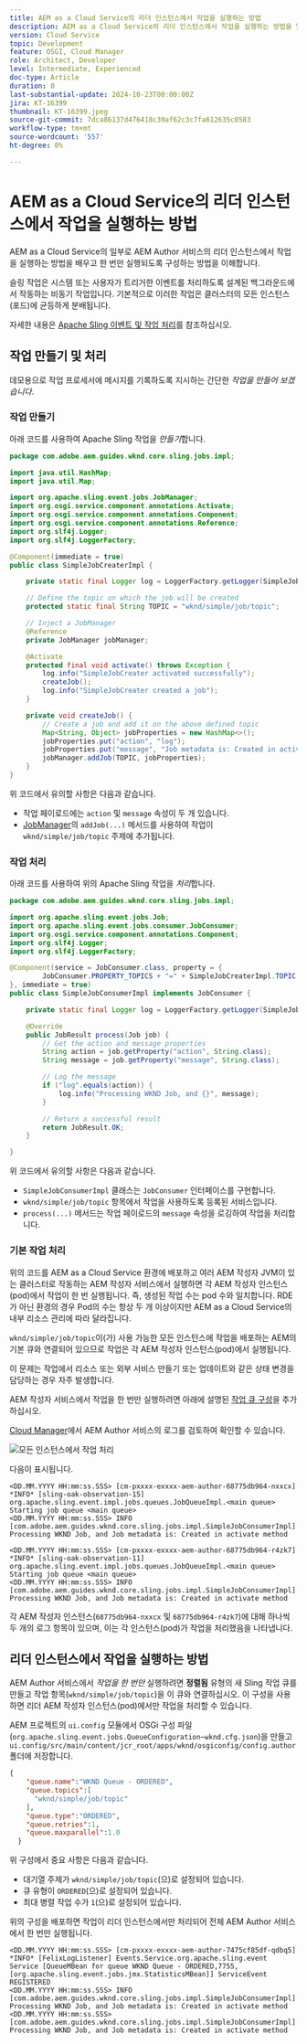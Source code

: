 ```yaml
---
title: AEM as a Cloud Service의 리더 인스턴스에서 작업을 실행하는 방법
description: AEM as a Cloud Service의 리더 인스턴스에서 작업을 실행하는 방법을 알아봅니다.
version: Cloud Service
topic: Development
feature: OSGI, Cloud Manager
role: Architect, Developer
level: Intermediate, Experienced
doc-type: Article
duration: 0
last-substantial-update: 2024-10-23T00:00:00Z
jira: KT-16399
thumbnail: KT-16399.jpeg
source-git-commit: 7dca86137d476418c39af62c3c7fa612635c0583
workflow-type: tm+mt
source-wordcount: '557'
ht-degree: 0%

---
```



# AEM as a Cloud Service의 리더 인스턴스에서 작업을 실행하는 방법

AEM as a Cloud Service의 일부로 AEM Author 서비스의 리더 인스턴스에서 작업을 실행하는 방법을 배우고 한 번만 실행되도록 구성하는 방법을 이해합니다.

슬링 작업은 시스템 또는 사용자가 트리거한 이벤트를 처리하도록 설계된 백그라운드에서 작동하는 비동기 작업입니다. 기본적으로 이러한 작업은 클러스터의 모든 인스턴스(포드)에 균등하게 분배됩니다.

자세한 내용은 [Apache Sling 이벤트 및 작업 처리](https://sling.apache.org/documentation/bundles/apache-sling-eventing-and-job-handling.html)를 참조하십시오.

## 작업 만들기 및 처리

데모용으로 작업 프로세서에 메시지를 기록하도록 지시하는 간단한 _작업을 만들어 보겠습니다_.

### 작업 만들기

아래 코드를 사용하여 Apache Sling 작업을 _만들기_&#x200B;합니다.

```java
package com.adobe.aem.guides.wknd.core.sling.jobs.impl;

import java.util.HashMap;
import java.util.Map;

import org.apache.sling.event.jobs.JobManager;
import org.osgi.service.component.annotations.Activate;
import org.osgi.service.component.annotations.Component;
import org.osgi.service.component.annotations.Reference;
import org.slf4j.Logger;
import org.slf4j.LoggerFactory;

@Component(immediate = true)
public class SimpleJobCreaterImpl {

    private static final Logger log = LoggerFactory.getLogger(SimpleJobCreaterImpl.class);

    // Define the topic on which the job will be created
    protected static final String TOPIC = "wknd/simple/job/topic";

    // Inject a JobManager
    @Reference
    private JobManager jobManager;

    @Activate
    protected final void activate() throws Exception {
        log.info("SimpleJobCreater activated successfully");
        createJob();
        log.info("SimpleJobCreater created a job");
    }

    private void createJob() {
        // Create a job and add it on the above defined topic
        Map<String, Object> jobProperties = new HashMap<>();
        jobProperties.put("action", "log");
        jobProperties.put("message", "Job metadata is: Created in activate method");
        jobManager.addJob(TOPIC, jobProperties);
    }
}
```

위 코드에서 유의할 사항은 다음과 같습니다.

- 작업 페이로드에는 `action` 및 `message` 속성이 두 개 있습니다.
- [JobManager](https://javadoc.io/doc/com.adobe.aem/aem-sdk-api/latest/org/apache/sling/event/jobs/JobManager.html)의 `addJob(...)` 메서드를 사용하여 작업이 `wknd/simple/job/topic` 주제에 추가됩니다.

### 작업 처리

아래 코드를 사용하여 위의 Apache Sling 작업을 _처리_&#x200B;합니다.

```java
package com.adobe.aem.guides.wknd.core.sling.jobs.impl;

import org.apache.sling.event.jobs.Job;
import org.apache.sling.event.jobs.consumer.JobConsumer;
import org.osgi.service.component.annotations.Component;
import org.slf4j.Logger;
import org.slf4j.LoggerFactory;

@Component(service = JobConsumer.class, property = {
        JobConsumer.PROPERTY_TOPICS + "=" + SimpleJobCreaterImpl.TOPIC
}, immediate = true)
public class SimpleJobConsumerImpl implements JobConsumer {

    private static final Logger log = LoggerFactory.getLogger(SimpleJobConsumerImpl.class);

    @Override
    public JobResult process(Job job) {
        // Get the action and message properties
        String action = job.getProperty("action", String.class);
        String message = job.getProperty("message", String.class);

        // Log the message
        if ("log".equals(action)) {
            log.info("Processing WKND Job, and {}", message);
        }

        // Return a successful result
        return JobResult.OK;
    }

}
```

위 코드에서 유의할 사항은 다음과 같습니다.

- `SimpleJobConsumerImpl` 클래스는 `JobConsumer` 인터페이스를 구현합니다.
- `wknd/simple/job/topic` 항목에서 작업을 사용하도록 등록된 서비스입니다.
- `process(...)` 메서드는 작업 페이로드의 `message` 속성을 로깅하여 작업을 처리합니다.

### 기본 작업 처리

위의 코드를 AEM as a Cloud Service 환경에 배포하고 여러 AEM 작성자 JVM이 있는 클러스터로 작동하는 AEM 작성자 서비스에서 실행하면 각 AEM 작성자 인스턴스(pod)에서 작업이 한 번 실행됩니다. 즉, 생성된 작업 수는 pod 수와 일치합니다. RDE가 아닌 환경의 경우 Pod의 수는 항상 두 개 이상이지만 AEM as a Cloud Service의 내부 리소스 관리에 따라 달라집니다.

`wknd/simple/job/topic`이(가) 사용 가능한 모든 인스턴스에 작업을 배포하는 AEM의 기본 큐와 연결되어 있으므로 작업은 각 AEM 작성자 인스턴스(pod)에서 실행됩니다.

이 문제는 작업에서 리소스 또는 외부 서비스 만들기 또는 업데이트와 같은 상태 변경을 담당하는 경우 자주 발생합니다.

AEM 작성자 서비스에서 작업을 한 번만 실행하려면 아래에 설명된 [작업 큐 구성](#how-to-run-a-job-on-the-leader-instance)을 추가하십시오.

[Cloud Manager](https://experienceleague.adobe.com/en/docs/experience-manager-learn/cloud-service/debugging/debugging-aem-as-a-cloud-service/logs#cloud-manager)에서 AEM Author 서비스의 로그를 검토하여 확인할 수 있습니다.

![모든 인스턴스에서 작업 처리](./assets/run-job-once/job-processed-by-all-instances.png)


다음이 표시됩니다.

```
<DD.MM.YYYY HH:mm:ss.SSS> [cm-pxxxx-exxxx-aem-author-68775db964-nxxcx] *INFO* [sling-oak-observation-15] org.apache.sling.event.impl.jobs.queues.JobQueueImpl.<main queue> Starting job queue <main queue>
<DD.MM.YYYY HH:mm:ss.SSS> INFO [com.adobe.aem.guides.wknd.core.sling.jobs.impl.SimpleJobConsumerImpl] Processing WKND Job, and Job metadata is: Created in activate method

<DD.MM.YYYY HH:mm:ss.SSS> [cm-pxxxx-exxxx-aem-author-68775db964-r4zk7] *INFO* [sling-oak-observation-11] org.apache.sling.event.impl.jobs.queues.JobQueueImpl.<main queue> Starting job queue <main queue>
<DD.MM.YYYY HH:mm:ss.SSS> INFO [com.adobe.aem.guides.wknd.core.sling.jobs.impl.SimpleJobConsumerImpl] Processing WKND Job, and Job metadata is: Created in activate method
```

각 AEM 작성자 인스턴스(`68775db964-nxxcx` 및 `68775db964-r4zk7`)에 대해 하나씩 두 개의 로그 항목이 있으며, 이는 각 인스턴스(pod)가 작업을 처리했음을 나타냅니다.

## 리더 인스턴스에서 작업을 실행하는 방법

AEM Author 서비스에서 _작업을 한 번만_ 실행하려면 **정렬됨** 유형의 새 Sling 작업 큐를 만들고 작업 항목(`wknd/simple/job/topic`)을 이 큐와 연결하십시오. 이 구성을 사용하면 리더 AEM 작성자 인스턴스(pod)에서만 작업을 처리할 수 있습니다.

AEM 프로젝트의 `ui.config` 모듈에서 OSGi 구성 파일(`org.apache.sling.event.jobs.QueueConfiguration~wknd.cfg.json`)을 만들고 `ui.config/src/main/content/jcr_root/apps/wknd/osgiconfig/config.author` 폴더에 저장합니다.

```json
{
    "queue.name":"WKND Queue - ORDERED",
    "queue.topics":[
      "wknd/simple/job/topic"
    ],
    "queue.type":"ORDERED",
    "queue.retries":1,
    "queue.maxparallel":1.0
  }
```

위 구성에서 중요 사항은 다음과 같습니다.

- 대기열 주제가 `wknd/simple/job/topic`(으)로 설정되어 있습니다.
- 큐 유형이 `ORDERED`(으)로 설정되어 있습니다.
- 최대 병렬 작업 수가 `1`(으)로 설정되어 있습니다.

위의 구성을 배포하면 작업이 리더 인스턴스에서만 처리되어 전체 AEM Author 서비스에서 한 번만 실행됩니다.

```
<DD.MM.YYYY HH:mm:ss.SSS> [cm-pxxxx-exxxx-aem-author-7475cf85df-qdbq5] *INFO* [FelixLogListener] Events.Service.org.apache.sling.event Service [QueueMBean for queue WKND Queue - ORDERED,7755, [org.apache.sling.event.jobs.jmx.StatisticsMBean]] ServiceEvent REGISTERED
<DD.MM.YYYY HH:mm:ss.SSS> INFO [com.adobe.aem.guides.wknd.core.sling.jobs.impl.SimpleJobConsumerImpl] Processing WKND Job, and Job metadata is: Created in activate method
<DD.MM.YYYY HH:mm:ss.SSS> [com.adobe.aem.guides.wknd.core.sling.jobs.impl.SimpleJobConsumerImpl] Processing WKND Job, and Job metadata is: Created in activate method
```
